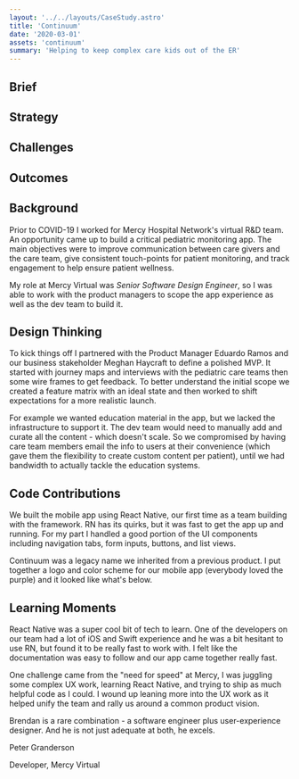```yaml
---
layout: '../../layouts/CaseStudy.astro'
title: 'Continuum'
date: '2020-03-01'
assets: 'continuum'
summary: 'Helping to keep complex care kids out of the ER'
---
```


## Brief
## Strategy
## Challenges
## Outcomes

## Background

Prior to COVID-19 I worked for Mercy Hospital Network's virtual R&D team. An opportunity came up to build a critical pediatric monitoring app. The main objectives were to improve communication between care givers and the care team, give consistent touch-points for patient monitoring, and track engagement to help ensure patient wellness.

My role at Mercy Virtual was _Senior Software Design Engineer_, so I was able to work with the product managers to scope the app experience as well as the dev team to build it.

## Design Thinking

To kick things off I partnered with the Product Manager Eduardo Ramos and our business stakeholder Meghan Haycraft to define a polished MVP. It started with journey maps and interviews with the pediatric care teams then some wire frames to get feedback. To better understand the initial scope we created a feature matrix with an ideal state and then worked to shift expectations for a more realistic launch.

For example we wanted education material in the app, but we lacked the infrastructure to support it. The dev team would need to manually add and curate all the content - which doesn't scale. So we compromised by having care team members email the info to users at their convenience (which gave them the flexibility to create custom content per patient), until we had bandwidth to actually tackle the education systems.

## Code Contributions

We built the mobile app using React Native, our first time as a team building with the framework. RN has its quirks, but it was fast to get the app up and running. For my part I handled a good portion of the UI components including navigation tabs, form inputs, buttons, and list views.

Continuum was a legacy name we inherited from a previous product. I put together a logo and color scheme for our mobile app (everybody loved the purple) and it looked like what's below.

## Learning Moments

React Native was a super cool bit of tech to learn. One of the developers on our team had a lot of iOS and Swift experience and he was a bit hesitant to use RN, but found it to be really fast to work with. I felt like the documentation was easy to follow and our app came together really fast.

One challenge came from the "need for speed" at Mercy, I was juggling some complex UX work, learning React Native, and trying to ship as much helpful code as I could. I wound up leaning more into the UX work as it helped unify the team and rally us around a common product vision.

<div class="quote">
  <p>Brendan is a rare combination - a software engineer plus user-experience designer. And he is not just adequate at both, he excels.</p>
  <p>Peter Granderson</p>
  <p>Developer, Mercy Virtual</p>
</div>
